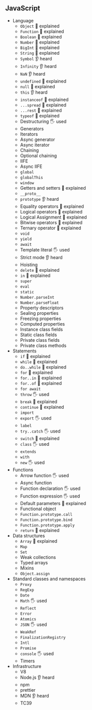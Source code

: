 ## JavaScript

- Language
  - `Object` 🙋 explained
  - `Function` 🙋 explained
  - `Boolean` 🙋 explained 
  - `Number` 🙋 explained
  - `BigInt` 🙋 explained
  - `String` 🙋 explained
  - `Symbol` 👂 heard
  - `Infinity` 👂 heard
  - `NaN` 👂 heard
  - `undefined` 🙋 explained
  - `null` 🙋 explained
  - `this` 👂 heard
  - `instanceof` 🙋 explained
  - `...spread` 🙋 explained
  - `...rest` 🙋 explained
  - `typeof` 🙋 explained
  - Destructuring 🖐️ used
  - Generators
  - Iterators
  - Async generator
  - Async iterator
  - Chaining
  - Optional chaining
  - IIFE
  - Async IIFE
  - `global`
  - `globalThis`
  - `window`
  - Getters and setters 🙋 explained
  - `__proto__`
  - `prototype` 👂 heard
  - Equality operators 🙋 explained
  - Logical operators 🙋 explained
  - Logical Assignment 🙋 explained
  - Bitwise operators 🙋 explained
  - Ternary operator 🙋 explained
  - `void`
  - `yield`
  - `await`
  - Template literal 🖐️ used
  - Strict mode 👂 heard
  - Hoisting
  - `delete` 🙋 explained
  - `in` 🙋 explained
  - `super`
  - `eval`
  - `static`
  - `Number.parseInt`
  - `Number.parseFloat`
  - Property descriptors
  - Sealing properties
  - Freezing properties
  - Computed properties
  - Instance class fields
  - Static class fields
  - Private class fields
  - Private class methods
- Statements
  - `if` 🙋 explained
  - `while` 🙋 explained
  - `do..while` 🙋 explained
  - `for` 🙋 explained
  - `for..in` 🙋 explained
  - `for..of` 🙋 explained
  - `for await`
  - `throw` 🖐️ used
  - `break` 🙋 explained
  - `continue` 🙋 explained
  - `import`
  - `export` 🖐️ used
  - `label`
  - `try..catch` 🖐️ used
  - `switch` 🙋 explained
  - `class` 🖐️ used
  - `extends`
  - `with`
  - `new` 🖐️ used
- Functions
  - Arrow function 🖐️ used
  - Async function
  - Function declaration 🖐️ used
  - Function expression 🖐️ used
  - Default parameters 🙋 explained
  - Functional object
  - `Function.prototype.call`
  - `Function.prototype.bind`
  - `Function.prototype.apply`
  - `return` 🙋 explained
- Data structures
  - `Array` 🙋 explained
  - `Map`
  - `Set`
  - Weak collections
  - Typed arrays
  - Mixins
  - `Object.assign`
- Standard classes and namespaces
  - `Proxy`
  - `RegExp`
  - `Date`
  - `Math` 🖐️ used
  - `Reflect`
  - `Error`
  - `Atomics`
  - `JSON` 🖐️ used
  - `WeakRef`
  - `FinalizationRegistry`
  - `Intl`
  - `Promise`
  - `console` 🖐️ used
  - Timers
- Infrastructure
  - V8
  - Node.js 👂 heard
  - npm
  - prettier
  - MDN 👂 heard
  - TC39
